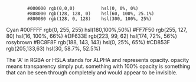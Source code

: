             #000000 rgb(0,0,0)          hsl(0, 0%, 0%)        
            #808000 rgb(128, 128, 0)    hsl(60, 100%, 25.1%)
            #800080 rgb(128, 0, 128)    hsl(300, 100%, 25%)
Cyan        #00FFFF rgb(0, 255, 255)    hsl(180,100%,50%)
            #FF7F50 rgb(255, 127, 80)   hsl(16, 100%, 66%)
            #DF633E rgb(223, 99, 62)    hsl(174, 72%, 56%)
rosybrown   #BC8F8F rgb(188, 143, 143)  hsl(0, 25%, 65%)
            #CD853F rgb(205,133,63)     hsl(30, 58.7%, 52.5%)

The 'A' in RGBA or HSLA stands for ALPHA and represents opacity. opacity means transparency simply put. something with 100% opacity is something that can be seen through completely and would appear to be invisible.
